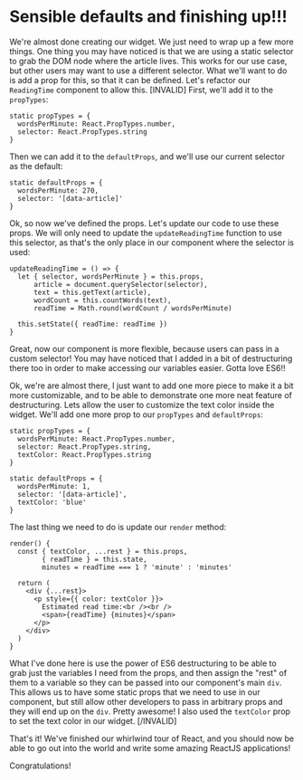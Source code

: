 # Sensible defaults and finishing up!!!

We're almost done creating our widget. We just need to wrap up a few more
things. One thing you may have noticed is that we are using a static selector
to grab the DOM node where the article lives. This works for our use case, but
other users may want to use a different selector. What we'll want to do is
add a prop for this, so that it can be defined. Let's refactor our `ReadingTime`
component to allow this.
[INVALID]
First, we'll add it to the `propTypes`:
```es6
static propTypes = {
  wordsPerMinute: React.PropTypes.number,
  selector: React.PropTypes.string
}
```

Then we can add it to the `defaultProps`, and we'll use our current selector
as the default:
```es6
static defaultProps = {
  wordsPerMinute: 270,
  selector: '[data-article]'
}
```

Ok, so now we've defined the props. Let's update our code to use these props.
We will only need to update the `updateReadingTime` function to use this
selector, as that's the only place in our component where the selector is used:
```es6
updateReadingTime = () => {
  let { selector, wordsPerMinute } = this.props,
      article = document.querySelector(selector),
      text = this.getText(article),
      wordCount = this.countWords(text),
      readTime = Math.round(wordCount / wordsPerMinute)

  this.setState({ readTime: readTime })
}
```

Great, now our component is more flexible, because users can pass in a custom
selector! You may have noticed that I added in a bit of destructuring there
too in order to make accessing our variables easier. Gotta love ES6!!

Ok, we're are almost there, I just want to add one more piece to make it
a bit more customizable, and to be able to demonstrate one more neat feature
of destructuring. Lets allow the user to customize the text color inside the
widget. We'll add one more prop to our `propTypes` and `defaultProps`:
```es6
static propTypes = {
  wordsPerMinute: React.PropTypes.number,
  selector: React.PropTypes.string,
  textColor: React.PropTypes.string
}

static defaultProps = {
  wordsPerMinute: 1,
  selector: '[data-article]',
  textColor: 'blue'
}
```

The last thing we need to do is update our `render` method:
```es6
render() {
  const { textColor, ...rest } = this.props,
        { readTime } = this.state,
        minutes = readTime === 1 ? 'minute' : 'minutes'

  return (
    <div {...rest}>
      <p style={{ color: textColor }}>
        Estimated read time:<br /><br />
        <span>{readTime} {minutes}</span>
      </p>
    </div>
  )
}
```

What I've done here is use the power of ES6 destructuring to be able to grab
just the variables I need from the props, and then assign the "rest" of them
to a variable so they can be passed into our component's main `div`. This allows
us to have some static props that we need to use in our component, but still
allow other developers to pass in arbitrary props and they will end up on the
`div`. Pretty awesome! I also used the `textColor` prop to set the text color
in our widget.
[/INVALID]

That's it! We've finished our whirlwind tour of React, and you should now be
able to go out into the world and write some amazing ReactJS applications!

Congratulations!
